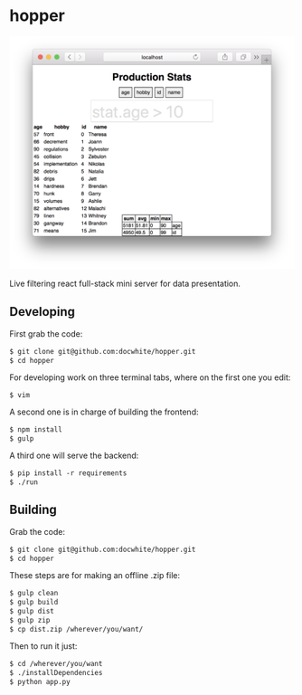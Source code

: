 # hopper

![Hopper](image.png?raw=true "Hopper Frontend")

Live filtering react full-stack mini server for data presentation.

## Developing

First grab the code:

    $ git clone git@github.com:docwhite/hopper.git
    $ cd hopper

For developing work on three terminal tabs, where on the first one you edit:

    $ vim

A second one is in charge of building the frontend:

    $ npm install
    $ gulp

A third one will serve the backend:

    $ pip install -r requirements
    $ ./run

## Building

Grab the code:

    $ git clone git@github.com:docwhite/hopper.git
    $ cd hopper

These steps are for making an offline .zip file:

    $ gulp clean
    $ gulp build
    $ gulp dist
    $ gulp zip
    $ cp dist.zip /wherever/you/want/

Then to run it just:

    $ cd /wherever/you/want
    $ ./installDependencies
    $ python app.py

